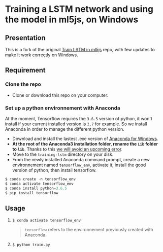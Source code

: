 # Training a LSTM network and using the model in ml5js, on Windows

## Presentation

This is a fork of the original [Train LSTM in ml5js](https://github.com/ml5js/training-lstm) repo, with few updates to make it work correctly on Windows.

## Requirement

### Clone the repo

- Clone or download this repo on your computer.

### Set up a python environnement with Anaconda

At the moment, Tensorflow requires the `3.6.5` version of python, it won't install if your current installed version is `3.7` for example. So we install Anaconda in order to manage the different python version.

- Download and install the lastest .exe version of [Anaconda for Windows](https://www.anaconda.com/distribution/).
- **At the root of the Anaconda3 installation folder, rename the `Lib` folder to `lib`**. Thanks to this [we will avoid an upcoming error](https://github.com/tensorflow/tensorflow/issues/23368#issuecomment-443516709).
- Move to the `training-lstm` directory on your disk.
- From the newly installed Anaconda command prompt, create a new environnement named `tensorflow_env`, activate it, install the good version of python, then install tensorflow.

```python
$ conda create -n tensorflow_env
$ conda activate tensorflow_env
$ conda install python=3.6.5
$ pip install tensorflow
```

## Usage 

 1. `$ conda activate tensorflow_env`
 
    > `tensorflow` refers to the environnement previously created with Anaconda.
 
 2. `$ python train.py`
